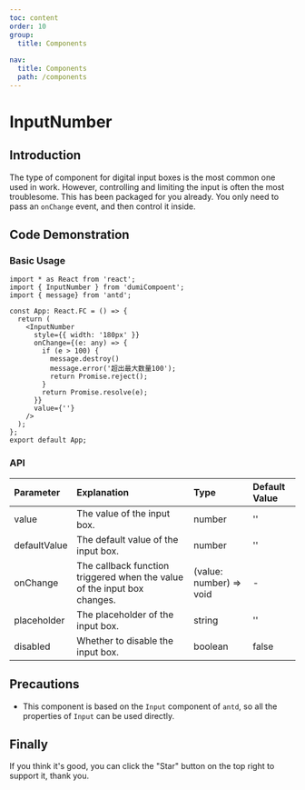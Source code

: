 ```yaml
---
toc: content
order: 10
group:
  title: Components
  
nav:
  title: Components
  path: /components
---
```


# InputNumber

## Introduction

The type of component for digital input boxes is the most common one used in work. However, controlling and limiting the input is often the most troublesome. This has been packaged for you already. You only need to pass an `onChange` event, and then control it inside.

## Code Demonstration

### Basic Usage


```tsx
import * as React from 'react';
import { InputNumber } from 'dumiCompoent';
import { message} from 'antd';

const App: React.FC = () => {
  return (
    <InputNumber
      style={{ width: '180px' }}
      onChange={(e: any) => {
        if (e > 100) {
          message.destroy()
          message.error('超出最大数量100');
          return Promise.reject();
        }
        return Promise.resolve(e);
      }}
      value={''}
    />
  );
};
export default App;
```

### API

| Parameter | Explanation | Type | Default Value |
| :--- | :--- | :--- | :--- |
| value | The value of the input box. | number | '' |
| defaultValue | The default value of the input box. | number | '' |
| onChange | The callback function triggered when the value of the input box changes. | (value: number) => void | - |
| placeholder | The placeholder of the input box. | string | '' |
| disabled | Whether to disable the input box. | boolean | false |

## Precautions

- This component is based on the `Input` component of `antd`, so all the properties of `Input` can be used directly.

## Finally

If you think it's good, you can click the "Star" button on the top right to support it, thank you.
